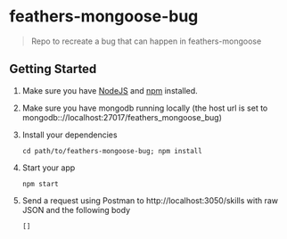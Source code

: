 # feathers-mongoose-bug

> Repo to recreate a bug that can happen in feathers-mongoose

## Getting Started

1. Make sure you have [NodeJS](https://nodejs.org/) and [npm](https://www.npmjs.com/) installed.
2. Make sure you have mongodb running locally (the host url is set to mongodb:://localhost:27017/feathers_mongoose_bug)
3. Install your dependencies

    ```
    cd path/to/feathers-mongoose-bug; npm install
    ```

4. Start your app

    ```
    npm start
    ```

5. Send a request using Postman to http://localhost:3050/skills with raw JSON and the following body
    ```
    []
    ```
